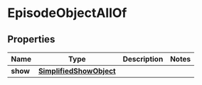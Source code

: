 

# EpisodeObjectAllOf


## Properties

| Name | Type | Description | Notes |
|------------ | ------------- | ------------- | -------------|
|**show** | [**SimplifiedShowObject**](SimplifiedShowObject.md) |  |  |



